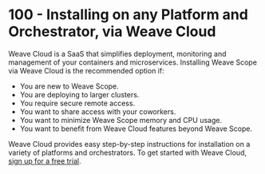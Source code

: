 # 100 - Installing on any Platform and Orchestrator, via Weave Cloud

Weave Cloud is a SaaS that simplifies deployment, monitoring and management of your containers and microservices. Installing Weave Scope via Weave Cloud is the recommended option if:

- You are new to Weave Scope.
- You are deploying to larger clusters.
- You require secure remote access.
- You want to share access with your coworkers.
- You want to minimize Weave Scope memory and CPU usage.
- You want to benefit from Weave Cloud features beyond Weave Scope.

Weave Cloud provides easy step-by-step instructions for installation on a variety of platforms and orchestrators. To get started with Weave Cloud, [sign up for a free trial](https://cloud.weave.works/).
